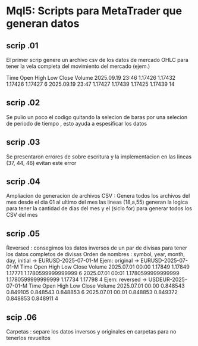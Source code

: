 # Mql5: Scripts para MetaTrader que generan datos

## scrip .01
El primer scrip genere un archivo csv de los datos de mercado OHLC para tener la vela completa del movimiento del mercado (ejem.)

Time	Open	High	Low	Close	Volume
2025.09.19 23:46	1.17426	1.17432	1.17426	1.17427	6
2025.09.19 23:47	1.17427	1.17439	1.17425	1.17439	14

## scrip .02 
Se pulio un poco el codigo quitando la selecion de baras por una selecion de periodo de tiempo , esto ayuda a espesificar los datos

## scrip .03
Se presentaron errores de sobre escritura y la implementacion en las lineas (37, 44, 46) evitan este error 

## scrip .04
Ampliacion de generacion de archivos CSV : Genera todos los archivos del mes desde el dia 01 al ultimo del mes las lineas (18,a,55)
generan la logica para tener la cantidad de dias del mes y el (siclo for) para generar todos los CSV del mes 

## scrip .05 
Reversed : consegimos los datos inversos de un par de divisas para tener los datos completos de divisas 
Orden de nombres :  symbol, year, month, day, initial -> EURUSD-2025-07-01-M 
Ejem: original -> EURUSD-2025-07-01-M
Time	Open	High	Low	Close	Volume
2025.07.01 00:00	1.17849	1.17849	1.17771	1.1780599999999999	6
2025.07.01 00:01	1.1780599999999999	1.1780599999999999	1.17734	1.17798	4
Ejem: reversed -> USDEUR-2025-07-01-M
Time	Open	High	Low	Close	Volume
2025.07.01 00:00	0.848543	0.849105	0.848543	0.848853	6
2025.07.01 00:01	0.848853	0.849372	0.848853	0.848911	4

## scip .06 
Carpetas : separe los datos inversos y originales en carpetas para no tenerlos revueltos 





